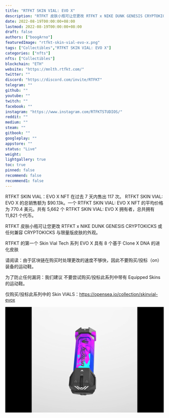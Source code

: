 ```yaml
---
title: "RTFKT SKIN VIAL: EVO X"
description: "RTFKT 皮肤小瓶可让您更改 RTFKT x NIKE DUNK GENESIS CRYPTOKICKS 或任何兼容 CRYPTOKICKS 与限量版皮肤的外观."
date: 2022-08-19T00:00:00+08:00
lastmod: 2022-08-19T00:00:00+08:00
draft: false
authors: ["boogArno"]
featuredImage: "rtfkt-skin-vial-evo-x.png"
tags: ["Collectibles","RTFKT SKIN VIAL: EVO X"]
categories: ["nfts"]
nfts: ["Collectibles"]
blockchain: "ETH"
website: "https://mnlth.rtfkt.com/"
twitter: ""
discord: "https://discord.com/invite/RTFKT"
telegram: ""
github: ""
youtube: ""
twitch: ""
facebook: ""
instagram: "https://www.instagram.com/RTFKTSTUDIOS/"
reddit: ""
medium: ""
steam: ""
gitbook: ""
googleplay: ""
appstore: ""
status: "Live"
weight: 
lightgallery: true
toc: true
pinned: false
recommend: false
recommend1: false
---
```

RTFKT SKIN VIAL：EVO X NFT 在过去 7 天内售出 117 次。 RTFKT SKIN VIAL: EVO X 的总销售额为 $90.13k。一个 RTFKT SKIN VIAL: EVO X NFT 的平均价格为 770.4 美元。共有 5,662 个 RTFKT SKIN VIAL: EVO X 拥有者，总共拥有 11,821 个代币。

RTFKT 皮肤小瓶可让您更改 RTFKT x NIKE DUNK GENESIS CRYPTOKICKS 或任何兼容 CRYPTOKICKS 与限量版皮肤的外观。

RTFKT 的第一个 Skin Vial Tech 系列 EVO X 具有 8 个基于 Clone X DNA 的进化皮肤

请阅读：由于区块链在购买时处理更改的速度不够快，因此不要购买/投标（on）装备的运动鞋。

为了防止任何漏洞：我们建议
不要尝试购买/投标此系列中带有 Equipped Skins 的运动鞋。

仅购买/投标此系列中的 Skin VIALS：https://opensea.io/collection/skinvial-evox

![rtfktskinvialevox-dapp-collectibles-ethereum-image1_4938dcdc32529a531ba398422c08acf3](rtfktskinvialevox-dapp-collectibles-ethereum-image1_4938dcdc32529a531ba398422c08acf3.png)